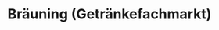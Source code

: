 ---
title: "Bräuning (Getränkefachmarkt)"
url: /grossenlueder/braeuning-getraenkefachmarkt/
shop: Lotterie
---